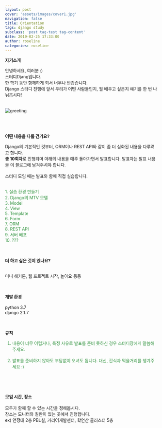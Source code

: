```yaml
---
layout: post
cover: 'assets/images/cover1.jpg'
navigation: false
title: Orientation
tags: django study 
subclass: 'post tag-test tag-content'
date: 2019-02-25 17:33:00
author: roseline
categories: roseline
---
```

**자기소개**

안녕하세요, 여러분 :)  
스터디Djang입니다.  
한 학기 동안 함께하게 되서 너무나 반갑습니다.  
Django 스터디 진행에 앞서 우리가 어떤 사람들인지, 뭘 배우고 싶은지 얘기를 한 번 나눠봅시다!
<br>
<br>
<br>
![greeting](/images/greeting.jpg "greeting")  
<br>
<br>
<br>


**어떤 내용을 다룰 건가요?**

Django의 기본적인 것부터, ORM이나 REST API와 같이 좀 더 심화된 내용을 다루려고 합니다.  
**총 10회차**로 진행되며 아래의 내용을 매주 돌아가면서 발표합니다. 발표자는 발표 내용을 이 블로그에 남겨주셔야 합니다.<br><br>
스터디 모임 때는 발표와 함께 직접 실습합니다.
<br>
<br>  
  
<font color="#339441">
1. 실습 환경 만들기 <br>
2. Django의 MTV 모델<br>
3. Model<br>
4. View<br>
5. Template<br>
6. Form<br>
7. ORM<br>
8. REST API<br>
9. 서버 배포 <br>
10. ???
</font>
  
<br>
<br>
<br>

**더 하고 싶은 것이 있나요?**

<br>
미니 해커톤, 웹 프로젝트 시작, 놀아요 등등  
<br>
<br>
<br>

**개발 환경**
<br>
<br>
python 3.7 
<br>
django 2.1.7 
<br>
<br>
<br>


**규칙**
<font color="#339441">

1. 내용이 너무 어렵거나, 특정 사유로 발표를 준비 못하신 경우 스터디장에게 말씀해주세요.<br><br>
2. 발표를 준비하지 않아도 부담없이 오셔도 됩니다. 대신, 간식과 먹을거리를 챙겨주세요 :)  <br>


</font>

<br>
<br>
<br>


**모임 시간, 장소**
<br>
<br>
모두가 함께 할 수 있는 시간을 정해봅시다.  
장소는 모니터와 칠판이 있는 곳에서 진행합니다.  
ex) 언정대 2층 PBL실, 커리어개발센터, 학연산 클러스터 5층

<br>
<br>
<br>
